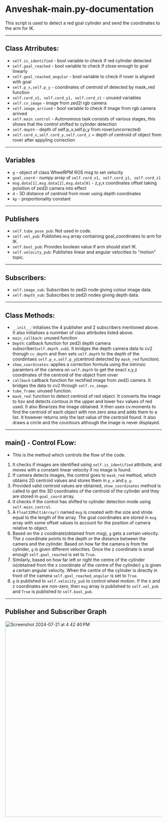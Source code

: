 # Anveshak-main.py-documentation

This script is used to detect a red goal cylinder and send the coordinates to the arm for IK.

---

## Class Atrributes:
- `self.is_identified` - bool variable to check if red cylinder detected
- `self.goal_reached` - bool variable to check if close enough to goal linearly
- `self.goal_reached_angular` - bool variable to check if rover is aligned with goal
- `self.p_x,self.p_y` - coordinates of centroid of detected by mask_red function
- `self.cord_x1, self.cord_y1, self.cord_z1` - unused variables
- `self.cv_image` - image from zed2i rgb camera
- `self.image_arrived` - bool variable to check if image from rgb camera arrived
- `self.main_control` - Autonomous task consists of various stages, this shows that the control shifted to cylinder detection 
- `self.depth` - depth of self.p_x,self.p_y from rover(uncorrected)
- `self.cord_x,self.cord_y,self.cord_z` = depth of centroid of object from rover after appyling correction

---

## Variables
- `g` - object of class WheelRPM ROS msg to set velocity 
- `goal_coord` - numpy array of `self.cord_x1, self.cord_y1, self.cord_z1`
- `msg.data[1],msg.data[2],msg.data[0]` - z,y,x coordinates offset taking poisition of zed2i camera into effect
- `d` - 3D distance of centroid from rover using depth coordinates
- `kp` - proportionality constant

---

## Publishers
* `self.tube_pose_pub`: Not used in code.
* `self.vel_pub`: Publishes `msg` array containing goal_coordinates to arm for IK.
* `self.bool_pub`: Provides boolean value if arm should start IK.
* `self.velocity_pub`: Publishes linear and angular velocities to "motion" topic.

---

## Subscribers:
* `self.image_sub`: Subscribes to zed2i node giving colour image data.
* `self.depth_sub`: Subscribes to zed2i nodes giving depth data.

---

## Class Methods:
* `__init__`: initalises the 4 publisher and 2 subscribers mentioned above. It also initialises a nunmber of class attributes listed above.
* `main_callback`: unused function
* `Depth`: callback function for zed2i depth camera subscriber(`self.depth_sub`). It bridges the depth camera data to cv2 thorugh `cv_depth` and then sets `self.depth` to the
  depth of the coordintaes `self.p_x,self.p_y`(centroid detected by `mask_red` function).
* `show_coordinates`: applies a correction formula using the intrinsic paramters of the camera on `self.depth` to get the exact x,y,z coordinates of the centroid of the object from rover
* `callback` callback function for rectified image from zed2i camera. It bridges the data to cv2 through `self.cv_image`.
* `tube_frame`: unused function.
* `mask_red`: function to detect centroid of red object. It converts the image to hsv and detects contous in the upper and lower hsv values of red used. It also Binarizes the image obtained. It then uses cv.moments to find the centroid of each object with non zero area and adds them to a list. It however returns only the last value of the centroid found. It also draws a circle and the countours although the image is never displayed.

---

## main() - Control FLow:
- This is the method which controls the flow of the code.
1. It checks if images are identified using `self.is_identified` attribute, and moves with a constant linear velocity if no image is found.
2. If camera detects images, the control goes to `mask_red` method, which obtains 2D centroid values and stores them in `p_x` and `p_y`.
3. Provided valid centroid values are obtained, `show_coordinates` method is called to get the 3D coordinates of the centroid of the cylinder and they are stored in `goal_coord` array.
4. It checks if the control has shifted to cylinder detection mode using `self.main_control`.
5. A `Float32MultiArray()` named `msg` is created with the size and stride equal to the length of the array. The goal coordinates are stored in `msg` array with some offset values to account for the position of camera relative to object.
6. Based on the z coodinate(obtained from msg), `g` gets a certain velocity. The z coordinate points to the depth or the distance between the camera and the cylinder. Based on how far the camera is from the cylinder, `g` is given different velocities. Once the z coordinate is small enough `self.goal_reached` is set to `True`.
7. Similarly, based on how far left or right the centre of the cylinder is(obtained from the x coordinate of the centre of the cylinder) `g` is given a certain angular velocity. When the centre of the cylinder is directly in front of the camera `self.goal_reached_angular` is set to `True`.
8. `g` is published to `self.velocity_pub` to control wheel motion. If the x and z coordinates are non-zero, then `msg` array is published to `self.vel_pub` and `True` is published to `self.bool_pub`.

---

## Publisher and Subscriber Graph
<img width="629" alt="Screenshot 2024-07-21 at 4 42 40 PM" src="https://github.com/user-attachments/assets/0be47b78-f647-4929-8bd0-241c61600ad9">
